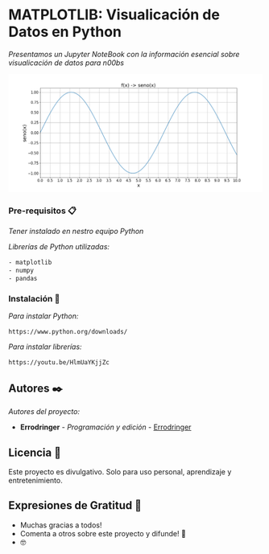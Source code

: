 # MATPLOTLIB: Visualicación de Datos en Python

_Presentamos un Jupyter NoteBook con la información esencial sobre visualicación de datos para n00bs_

![Seno(x)](funcion_seno.png)


### Pre-requisitos 📋

_Tener instalado en nestro equipo Python_

_Librerías de Python utilizadas:_

```
- matplotlib
- numpy
- pandas
```

### Instalación 🔧

_Para instalar Python:_


```
https://www.python.org/downloads/
```

_Para instalar librerías:_

```
https://youtu.be/HlmUaYKjjZc
```

## Autores ✒️

_Autores del proyecto:_

* **Errodringer** - *Programación y edición* - [Errodringer](https://www.youtube.com/c/Errodringer?sub_confirmation=1)

## Licencia 📄

Este proyecto es divulgativo. Solo para uso personal, aprendizaje y entretenimiento.

## Expresiones de Gratitud 🎁

* Muchas gracias a todos!
* Comenta a otros sobre este proyecto y difunde! 📢
*  🤓

